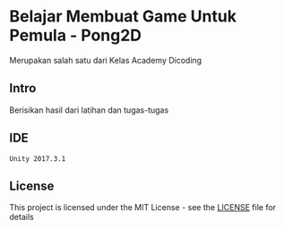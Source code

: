 # Belajar Membuat Game Untuk Pemula - Pong2D
Merupakan salah satu dari Kelas Academy Dicoding

## Intro
Berisikan hasil dari latihan dan tugas-tugas

## IDE

```
Unity 2017.3.1
```

## License
This project is licensed under the MIT License - see the [LICENSE](LICENSE) file for details

